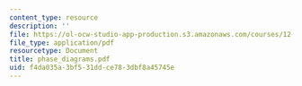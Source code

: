```yaml
---
content_type: resource
description: ''
file: https://ol-ocw-studio-app-production.s3.amazonaws.com/courses/12-109-petrology-fall-2005/f4da035a3bf531ddce783dbf8a45745e_phase_diagrams.pdf
file_type: application/pdf
resourcetype: Document
title: phase_diagrams.pdf
uid: f4da035a-3bf5-31dd-ce78-3dbf8a45745e
---
```

